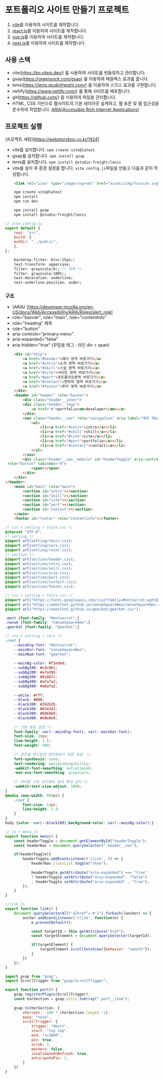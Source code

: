 # 포트폴리오 사이트 만들기 프로젝트

1. [vite](https://github.com/webstoryboy/port2023-vite)를 이용하여 사이트를 제작합니다. 
2. [react.js](https://github.com/webstoryboy/port2023-react)를 이용하여 사이트를 제작합니다. 
3. [vue.js](https://github.com/webstoryboy/port2023-vue)를 이용하여 사이트를 제작합니다.
4. [next.js](https://github.com/webstoryboy/port2023-next)를 이용하여 사이트를 제작합니다.

## 사용 스택
- vite(https://ko.vitejs.dev/) 를 사용하여 사이트를 번들링하고 관리합니다.
- gsap(https://greensock.com/gsap) 를 이용하여 패럴랙스 효과를 줍니다.
- lenis(https://lenis.studiofreight.com/) 를 이용하여 스므스 효과를 구현합니다.
- netlify(https://www.netlify.com/) 를 통해 사이트를 배포합니다.
- git(https://github.com/) 을 사용하여 파일을 관리합니다.
- HTML, CSS 기반으로 웹사이트의 기본 레이아웃 설계하고, 웹 표준 및 웹 접근성을 준수하여 작업합니다. [ARIA(Accessible Rich Internet Applications)](https://developer.mozilla.org/en-US/docs/Web/Accessibility/ARIA/Roles)

## 프로젝트 실행
(프로젝트 세팅)[https://webstoryboy.co.kr/1924]
- vite를 설치합니다. `npm create vite@latest`
- gsap를 설치합니다. `npm install gsap`
- lenis를 설치합니다. `npm install @studio-freight/lenis`
- vite를 설치 후 환경 설정을 합니다. `vite.config.js`파일을 만들고 다음과 같이 작성합니다.
```html
    <link rel="icon" type="image/svg+xml" href="assets/img/favicon.svg" />
```
```bash
    npm create vite@latest
    npm install
    npm run dev

    npm install gsap
    npm install @studio-freight/lenis
```
```javascript
// vite.config.js
export default {
    root: "src",
    build: {
    outDir: "../public",
    },
};
```
```css
    backdrop-filter: blur(15px);
    text-transform: uppercase;
    filter: grayscale(0); /* 흑백 */
    filter: grayscale(100%);
    text-decoration: underline;
    text-underline-position: under;
```
### 구조
- (ARIA) [https://developer.mozilla.org/en-US/docs/Web/Accessibility/ARIA/Roles/alert_role]
- role="banner", role="main", role="contentinfo"
- role="heading" 제목
- role="button"
- aria-controls="primary-menu"
- aria-expanded="false"
- aria-hidden="true" (꾸밈용 태그 : 라인 div > span)

```html
    <div id="skip">
        <a href="#header">헤더 영역 바로가기</a>
        <a href="#intro">소개 영역 바로가기</a>
        <a href="#skill">스킬 영역 바로가기</a>
        <a href="#site">사이트 영역 바로가기</a>
        <a href="#port">포트폴리오영역 바로가기</a>
        <a href="#contact">연락처 영역 바로가기</a>
        <a href="#footer">푸터 영역 바로가기</a>
    </div>
    <header id="header" role="banner">
        <div class="header__inner">
        <div class="header__logo">
            <a href="#">portfolio<em>developer</em></a>
        </div>
        <nav class="header__nav" role="navigation" aria-label="메인 메뉴">
            <ul>
                <li><a href="#intro">intro</a></li>
                <li><a href="#skill">skill</a></li>
                <li><a href="#site">site</a></li>
                <li><a href="#port">portfolio</a></li>
                <li><a href="#contact">contact</a></li>
            </ul>
        </nav>
        <div class="header__nav__mobile" id="headerToggle" aria-controls="primary-menu" aria-expanded="false" 
 role="button" tabindex="0">
            <span></span>
        </div>
    </div>
</header>
    <main id="main" role="main">
        <section id="intro"></section>
        <section id="skill"></section>
        <section id="site"></section>
        <section id="port"></section>
        <section id="contact"></section>
    </main>
    <footer id="footer" role="contentinfo"></footer>
```
```css
/* css > setting > style.css */
@charset "UTF-8";
/* setting */
@import url(setting/fonts.css);
@import url(setting/vars.css);
@import url(setting/reset.css);
/* section */
@import url(section/header.css);
@import url(section/intro.css);
@import url(section/skill.css);
@import url(section/site.css);
@import url(section/port.css);
@import url(section/contact.css);
@import url(section/footer.css);
```
```css
/* css > setting > fonts.css */
@import url("https://fonts.googleapis.com/css2?family=Montserrat:wght@100;200;300;400;500;600;700;800;900&display=swap");
@import url("https://websfont.github.io/nanumSquareNeo/nanumSquareNeo.css");
@import url("https://websfont.github.io/gmarket/gmarket.css");

.mont {font-family: "Montserrat";}
.nanum {font-family: "nanumSquareNeo";}
.gmarket {font-family: "gmarket";}
```
```css
/* css > setting > vars */
:root {
    --mainEng-font: "Montserrat";
    --mainKor-font: "nanumSquareNeo";
    --mainNum-font: "gmarket";
  
    --mainBg-color: #f3ede8;
    --subBg100: #cdc0b1;
    --subBg200: #afa395;
    --subBg300: #81887c;
    --subBg400: #afa7a2;
    --subBg500: #a6afa2;
  
    --white: #fff;
    --black: #000;
    --black100: #2b2b2b;
    --black200: #434343;
    --black300: #686868;
    --black400: #e0e0e0;
  
    /* 기본 폰트 설정 */
    font-family: var(--mainEng-font), var(--mainKor-font);
    font-size: 16px;
    line-height: 1.5;
    font-weight: 400;
  
    /* 폰트를 부드럽게 렌더링하기 위한 속성  */
    font-synthesis: none;
    text-rendering: optimizeLegibility;
    -webkit-font-smoothing: antialiased;
    -moz-osx-font-smoothing: grayscale;
  
    /* 아이폰 가로 모드에서 글씨 확대 금지 */
    -webkit-text-size-adjust: 100%;
}
@media (max-width: 800px) {
    :root {
        font-size: 14px;
        line-height: 1.4;
    }
}
body {color: var(--black100);background-color: var(--mainBg-color);}
```
```javascript
// js > menu.js
export function menu() {
    const headerToggle = document.getElementById("headerToggle");
    const headerNav = document.querySelector(".header__nav");

    if(headerToggle){
        headerToggle.addEventListener('click', () => {
            headerNav.classList.toggle("show");
            
            headerToggle.getAttribute("aria-expanded") === "true" 
            ? headerToggle.setAttribute("aria-expanded", "false") 
            : headerToggle.setAttribute("aria-expanded" , "true");
        });
    }
}
```
```javascript
//link.js
export function link() {
    document.querySelectorAll("a[href^='#']").forEach((anchor) => {
        anchor.addEventListener('click', function(e) {
            e.preventDefault();

            const targetId = this.getAttribute("href");
            const targetElement = document.querySelector(targetId);

            if(targetElement) {
                targetElement.scrollIntoView({behavior: "smooth"});
            }
        })
    });
}
```
```javascript
import gsap from "gsap";
import ScrollTrigger from "gsap/ScrollTrigger";

export function port() {
    gsap.registerPlugin(ScrollTrigger);
    const horSection = gsap.utils.toArray(".port__item");
    
    gsap.to(horSection, {
        xPercent: -100 * (horSection.length -1),
        ease: "none",
        scrollTrigger: {
            trigger: "#port",
            start: "top top",
            end: "+=3000",
            pin: true,
            scrub: 1,
            markers: false,
            invalidateOnRefresh: true,
            anticipatePin: 1,
        }
    })
}
```
